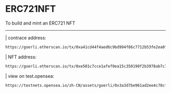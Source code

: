 # ERC721NFT

To build and mint an ERC721 NFT

---

| contrace address:
```bash
https://goerli.etherscan.io/tx/0xa41cd44f4aed6c9bd994f86c7712b53fe2ea0f6d188f6a921f6059dd29d795f2
```

| NFT address: 
```bash
https://goerli.etherscan.io/tx/0xe501c7cce1afef0ea15c350190f2b3978ab7c74d98b0f41165d7a2b92657531a
```

| view on test.opensea:

```bash
https://testnets.opensea.io/zh-CN/assets/goerli/0x3a3d7be961ad2ee4c78cfe55605db0c43f82e716/0
```
